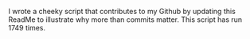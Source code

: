 I wrote a cheeky script that contributes to my Github by updating this ReadMe to illustrate why more than commits matter. This script has run 1749 times.